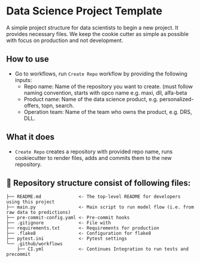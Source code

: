# Data Science Project Template

A simple project structure for data scientists to begin a new project. It provides necessary files.
We keep the cookie cutter as simple as possible with focus on production and not development.

## How to use
- Go to workflows, run `Create Repo` workflow by providing the following inputs:
    - Repo name: Name of the repository you want to create. (must follow naming convention, starts with opco name e.g. maxi, dll, alfa-beta
    - Product name: Name of the data science product, e.g. personalized-offers, topn, search.
    - Operation team: Name of the team who owns the product, e.g. DRS, DLL.

## What it does
- `Create Repo` creates a repository with provided repo name, runs cookiecutter to render files, adds and commits them to the new repository. 


## 📖 Repository structure consist of following files:
    ├── README.md              <- The top-level README for developers using this project
    ├── main.py                <- Main script to run model flow (i.e. from raw data to predictions)
    ├── pre-commit-config.yaml <- Pre-commit hooks
    ├── .gitignore             <- File with 
    ├── requirements.txt       <- Requirements for production
    ├── .flake8                <- Configuration for flake8
    ├── pytest.ini             <- Pytest settings
    └── .github/workflows
        ├── CI.yml             <- Continues Integration to run tests and precommit
